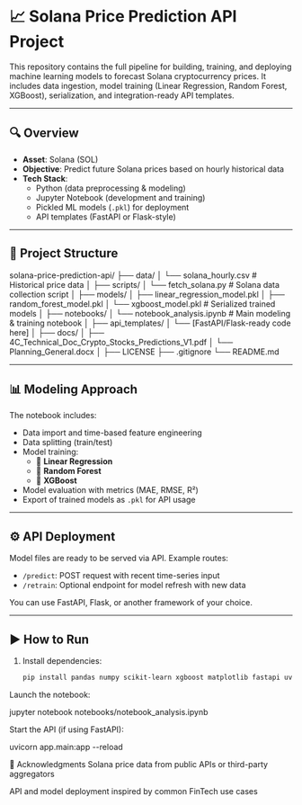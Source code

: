 # 📈 Solana Price Prediction API Project

This repository contains the full pipeline for building, training, and deploying machine learning models to forecast Solana cryptocurrency prices. It includes data ingestion, model training (Linear Regression, Random Forest, XGBoost), serialization, and integration-ready API templates.

---

## 🔍 Overview

- **Asset**: Solana (SOL)
- **Objective**: Predict future Solana prices based on hourly historical data
- **Tech Stack**:
  - Python (data preprocessing & modeling)
  - Jupyter Notebook (development and training)
  - Pickled ML models (`.pkl`) for deployment
  - API templates (FastAPI or Flask-style)

---

## 🧱 Project Structure

solana-price-prediction-api/
├── data/
│ └── solana_hourly.csv # Historical price data
│
├── scripts/
│ └── fetch_solana.py # Solana data collection script
│
├── models/
│ ├── linear_regression_model.pkl
│ ├── random_forest_model.pkl
│ └── xgboost_model.pkl # Serialized trained models
│
├── notebooks/
│ └── notebook_analysis.ipynb # Main modeling & training notebook
│
├── api_templates/
│ └── [FastAPI/Flask-ready code here]
│
├── docs/
│ ├── 4C_Technical_Doc_Crypto_Stocks_Predictions_V1.pdf
│ └── Planning_General.docx
│
├── LICENSE
├── .gitignore
└── README.md


---

## 📊 Modeling Approach

The notebook includes:
- Data import and time-based feature engineering
- Data splitting (train/test)
- Model training:
  - 🔹 **Linear Regression**
  - 🌲 **Random Forest**
  - 🚀 **XGBoost**
- Model evaluation with metrics (MAE, RMSE, R²)
- Export of trained models as `.pkl` for API usage

---

## ⚙️ API Deployment

Model files are ready to be served via API. Example routes:
- `/predict`: POST request with recent time-series input
- `/retrain`: Optional endpoint for model refresh with new data

You can use FastAPI, Flask, or another framework of your choice.

---

## ▶️ How to Run

1. Install dependencies:
   ```bash
   pip install pandas numpy scikit-learn xgboost matplotlib fastapi uvicorn


Launch the notebook:

jupyter notebook notebooks/notebook_analysis.ipynb

Start the API (if using FastAPI):

uvicorn app.main:app --reload

🙌 Acknowledgments
Solana price data from public APIs or third-party aggregators

API and model deployment inspired by common FinTech use cases
